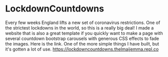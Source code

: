 # LockdownCountdowns
Every few weeks England lifts a new set of coronavirus restrictions. One of the strictest lockdowns in the world, so this is a really big deal! I made a website that is also a great template if you quickly want to make a page with several countdown bootstrap  carousels with generous CSS effects to fade the images. Here is the link. One of the more simple things I have built, but it's gotten a lot of use. https://lockdowncountdowns.thelmaijemma.repl.co
